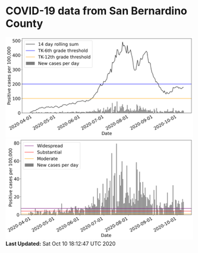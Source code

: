 # COVID-19 data from San Bernardino County
![image1](plots/graph.png)
![image2](plots/classification.png)
**Last Updated:** Sat Oct 10 18:12:47 UTC 2020